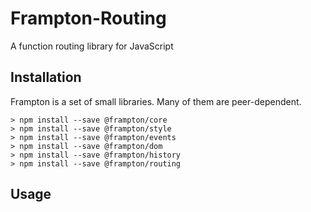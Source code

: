 # Frampton-Routing

A function routing library for JavaScript


## Installation

Frampton is a set of small libraries. Many of them are peer-dependent.

```
> npm install --save @frampton/core
> npm install --save @frampton/style
> npm install --save @frampton/events
> npm install --save @frampton/dom
> npm install --save @frampton/history
> npm install --save @frampton/routing
```

## Usage
